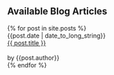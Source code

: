 <section class="md-content">
<h2>Available Blog Articles</h2>
</section>

<div class="max-width-12">
  {% for post in site.posts %}
    <div class="clearfix">
      <div class="col col-4"> {{post.date | date_to_long_string}} </div>
      <div class="col col-8"> <a href="{{ post.url }}">{{ post.title }}</a> </div>
    </div>
    <div class="clearfix">
      <div class="col col-4">&nbsp;</div>
      <div class="col col-8"> by {{post.author}}</div>
    </div>
  {% endfor %}
</div>
